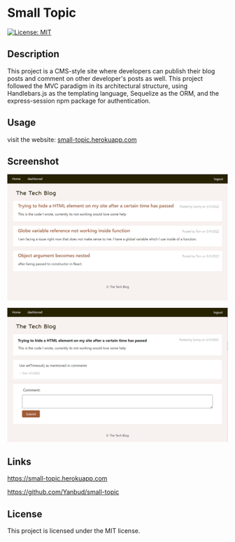 # Small Topic
[![License: MIT](https://img.shields.io/badge/License-MIT-yellow.svg)](https://opensource.org/licenses/MIT) 
## Description 
This project is a CMS-style site where developers can publish their blog posts and comment on other developer's posts as well. 
This project followed the MVC paradigm in its architectural structure, using Handlebars.js as the templating language, Sequelize as the ORM, and the express-session npm package for authentication.
## Usage
visit the website: <a href="https://small-topic.herokuapp.com/">small-topic.herokuapp.com</a>
## Screenshot
 <p dir="auto"><img src="Assets/demo-01.png" alt="Screenshot" style="max-width: 100%;" /></p>
 <p dir="auto"><img src="Assets/demo-02.png" alt="Screenshot" style="max-width: 100%;" /></p>

## Links
<p dir="auto"><a href="https://small-topic.herokuapp.com/" target="_blank">https://small-topic.herokuapp.com</a></p>
<p dir="auto"><a href="https://github.com/Yanbud/small-topic">https://github.com/Yanbud/small-topic</a></p>

## License
This project is licensed under the MIT license.
